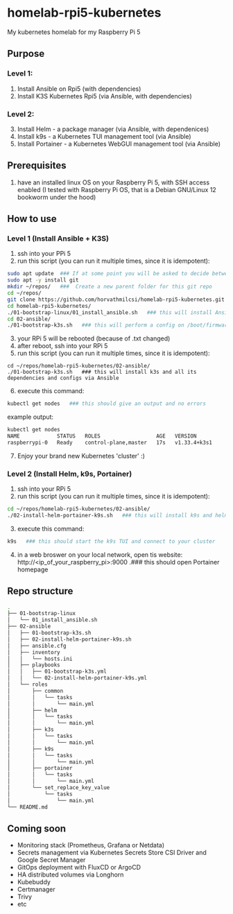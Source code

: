 # homelab-rpi5-kubernetes
My kubernetes homelab for my Raspberry Pi 5

## Purpose  
### Level 1:
1) Install Ansible on Rpi5 (with dependencies)
2) Install K3S Kubernetes Rpi5 (via Ansible, with dependencies)

### Level 2:
3) Install Helm - a package manager (via Ansible, with dependenices)
4) Install k9s - a Kubernetes TUI management tool (via Ansible)
5) Install Portainer - a Kubernetes WebGUI management tool (via Ansible)

## Prerequisites  
1) have an installed linux OS on your Raspberry Pi 5, with SSH access enabled
(I tested with Raspberry Pi OS, that is a Debian GNU/Linux 12 bookworm under the hood)

## How to use
### Level 1 (Install Ansible + K3S)
1) ssh into your PPi 5
2) run this script (you can run it multiple times, since it is idempotent):
```bash
sudo apt update  ### If at some point you will be asked to decide between Yes/No/xyz, choose Yes :)
sudo apt -y install git
mkdir ~/repos/   ###  Create a new parent folder for this git repo
cd ~/repos/
git clone https://github.com/horvathmilcsi/homelab-rpi5-kubernetes.git
cd homelab-rpi5-kubernetes/
./01-bootstrap-linux/01_install_ansible.sh   ### this will install Ansible
cd 02-ansible/
./01-bootstrap-k3s.sh   ### this will perform a config on /boot/firmware/cmdline.txt and then reboot your RPi 5
```
3) your RPi 5 will be rebooted (because of .txt changed) 
4) after reboot, ssh into your RPi 5
5) run this script (you can run it multiple times, since it is idempotent):
```bash0
cd ~/repos/homelab-rpi5-kubernetes/02-ansible/
./01-bootstrap-k3s.sh   ### this will install k3s and all its dependencies and configs via Ansible
```
6) execute this command:
```bash
kubectl get nodes   ### this should give an output and no errors
```
example output:
```bash
kubectl get nodes
NAME            STATUS   ROLES                  AGE   VERSION
raspberrypi-0   Ready    control-plane,master   17s   v1.33.4+k3s1
```
7) Enjoy your brand new Kubernetes 'cluster' :)

### Level 2 (Install Helm, k9s, Portainer)
1) ssh into your RPi 5
2) run this script (you can run it multiple times, since it is idempotent):
```bash
cd ~/repos/homelab-rpi5-kubernetes/02-ansible/
./02-install-helm-portainer-k9s.sh   ### this will install k9s and helm and portainer via Ansible
```
3) execute this command:
```bash
k9s   ### this should start the k9s TUI and connect to your cluster
```
4) in a web broswer on your local network, open tis website:
http://<ip_of_your_raspberry_pi>:9000
.### this should open Portainer homepage

## Repo structure
```bash
.
├── 01-bootstrap-linux
│   └── 01_install_ansible.sh
├── 02-ansible
│   ├── 01-bootstrap-k3s.sh
│   ├── 02-install-helm-portainer-k9s.sh
│   ├── ansible.cfg
│   ├── inventory
│   │   └── hosts.ini
│   ├── playbooks
│   │   ├── 01-bootstrap-k3s.yml
│   │   └── 02-install-helm-portainer-k9s.yml
│   └── roles
│       ├── common
│       │   └── tasks
│       │       └── main.yml
│       ├── helm
│       │   └── tasks
│       │       └── main.yml
│       ├── k3s
│       │   └── tasks
│       │       └── main.yml
│       ├── k9s
│       │   └── tasks
│       │       └── main.yml
│       ├── portainer
│       │   └── tasks
│       │       └── main.yml
│       └── set_replace_key_value
│           └── tasks
│               └── main.yml
└── README.md

```

## Coming soon
- Monitoring stack (Prometheus, Grafana or Netdata)
- Secrets management via Kubernetes Secrets Store CSI Driver and Google Secret Manager
- GitOps deployment with FluxCD or ArgoCD
- HA distributed volumes via Longhorn
- Kubebuddy
- Certmanager
- Trivy
- etc


